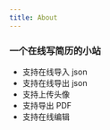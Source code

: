 ```yaml
---
title: About
---
```


<div class="text-center">
  <!-- You can use Vue components inside markdown -->
  <div i-carbon-dicom-overlay class="text-4xl -mb-6 m-auto" />
  <h3>一个在线写简历的小站</h3>
</div>

- 支持在线导入 json
- 支持在线导出 json
- 支持上传头像
- 支持导出 PDF
- 支持在线编辑
